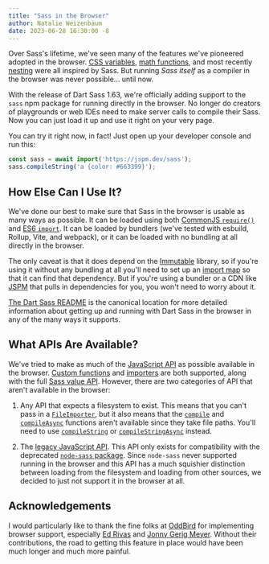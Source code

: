 ```yaml
---
title: "Sass in the Browser"
author: Natalie Weizenbaum
date: 2023-06-28 16:30:00 -8
---
```


Over Sass's lifetime, we've seen many of the features we've pioneered adopted in
the browser. [CSS variables], [math functions], and most recently [nesting] were
all inspired by Sass. But running _Sass itself_ as a compiler in the browser was
never possible... until now.

[CSS variables]: https://developer.mozilla.org/en-US/docs/Web/CSS/Using_CSS_custom_properties
[math functions]: https://developer.mozilla.org/en-US/docs/Web/CSS/CSS_Functions#math_functions
[nesting]: https://www.w3.org/TR/css-nesting-1/

With the release of Dart Sass 1.63, we're officially adding support to the
`sass` npm package for running directly in the browser. No longer do creators of
playgrounds or web IDEs need to make server calls to compile their Sass. Now you
can just load it up and use it right on your very page.

You can try it right now, in fact! Just open up your developer console and run
this:

```js
const sass = await import('https://jspm.dev/sass');
sass.compileString('a {color: #663399}');
```

## How Else Can I Use It?

We've done our best to make sure that Sass in the browser is usable as many ways
as possible. It can be loaded using both [CommonJS `require()`] and [ES6
`import`]. It can be loaded by bundlers (we've tested with esbuild, Rollup,
Vite, and webpack), or it can be loaded with no bundling at all directly in the
browser.

[CommonJS `require()`]: https://nodejs.org/docs/latest/api/modules.html#requireid
[ES6 `import`]: https://developer.mozilla.org/en-US/docs/Web/JavaScript/Reference/Statements/import

The only caveat is that it does depend on the [Immutable] library, so if you're
using it without any bundling at all you'll need to set up an [import map] so
that it can find that dependency. But if you're using a bundler or a CDN like
[JSPM] that pulls in dependencies for you, you won't need to worry about it.

[Immutable]: https://immutable-js.com/
[import map]: https://developer.mozilla.org/en-US/docs/Web/HTML/Element/script/type/importmap
[JSPM]: https://jspm.org

[The Dart Sass README] is the canonical location for more detailed information
about getting up and running with Dart Sass in the browser in any of the many
ways it supports.

[The Dart Sass README]: https://github.com/sass/dart-sass/blob/main/README.md#dart-sass-in-the-browser

## What APIs Are Available?

We've tried to make as much of the [JavaScript API] as possible available in the
browser. [Custom functions] and [importers] are both supported, along with the
full [Sass value API]. However, there are two categories of API that aren't
available in the browser:

[JavaScript API]: /documentation/js-api
[Custom functions]: /documentation/js-api/interfaces/options/#functions
[importers]: /documentation/js-api/interfaces/options/#importers
[Sass value API]: /documentation/js-api/classes/value/

1. Any API that expects a filesystem to exist. This means that you can't pass in
   a [`FileImporter`], but it also means that the [`compile`] and
   [`compileAsync`] functions aren't available since they take file paths.
   You'll need to use [`compileString`] or [`compileStringAsync`] instead.

   [`FileImporter`]: /documentation/js-api/interfaces/fileimporter/
   [`compile`]: /documentation/js-api/functions/compile
   [`compileAsync`]: /documentation/js-api/functions/compileAsync
   [`compileString`]: /documentation/js-api/functions/compileString
   [`compileStringAsync`]: /documentation/js-api/functions/compileStringAsync

2. The [legacy JavaScript API]. This API only exists for compatibility with the
   deprecated [`node-sass` package]. Since `node-sass` never supported running
   in the browser and this API has a much squishier distinction between loading
   from the filesystem and loading from other sources, we decided to just not
   support it in the browser at all.

   [legacy JavaScript API]: https://sass-lang.com/documentation/js-api/#md:legacy-api
   [`node-sass` package]: https://www.npmjs.com/package/node-sass

## Acknowledgements

I would particularly like to thank the fine folks at [OddBird] for implementing
browser support, especially [Ed Rivas] and [Jonny Gerig Meyer]. Without their
contributions, the road to getting this feature in place would have been much
longer and much more painful.

[OddBird]: https://www.oddbird.net/
[Ed Rivas]: https://github.com/jerivas
[Jonny Gerig Meyer]: https://github.com/jgerigmeyer
